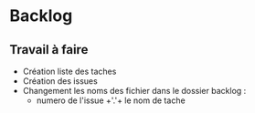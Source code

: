 # Backlog



## Travail à faire


- Création liste des taches
- Création des issues
- Changement les noms des fichier dans le dossier backlog :
    - numero de l'issue +'.'+ le nom de tache



